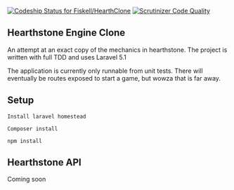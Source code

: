 [ ![Codeship Status for Fiskell/HearthClone](https://img.shields.io/codeship/cdebaa90-5919-0133-8c99-6667f0f27100/master.svg)](https://codeship.com/projects/109910)
[![Scrutinizer Code Quality](https://scrutinizer-ci.com/g/Fiskell/HearthClone/badges/quality-score.png?b=master)](https://scrutinizer-ci.com/g/Fiskell/HearthClone/?branch=master)
## Hearthstone Engine Clone

An attempt at an exact copy of the mechanics in hearthstone.  The project is written with full TDD and uses Laravel 5.1

The application is currently only runnable from unit tests.
There will eventually be routes exposed to start a game, but wowza that is far away.

## Setup

`Install laravel homestead`

`Composer install`

`npm install`

## Hearthstone API

Coming soon



